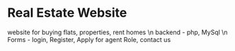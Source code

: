 # Real Estate Website

website for buying flats, properties, rent homes \n
backend - php, MySql \n
Forms - login, Register, Apply for agent Role, contact us

